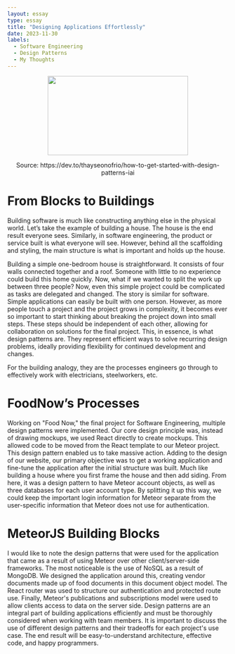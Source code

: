 ```yaml
---
layout: essay
type: essay
title: "Designing Applications Effortlessly"
date: 2023-11-30
labels:
  - Software Engineering
  - Design Patterns
  - My Thoughts
---
```


<p align="center">
  <img  src="https://res.cloudinary.com/practicaldev/image/fetch/s--cGXcJQ4p--/c_imagga_scale,f_auto,fl_progressive,h_900,q_auto,w_1600/https://dev-to-uploads.s3.amazonaws.com/i/rr0h1bw7dnsio6lsxq7q.jpeg" width="320px" height="180px">
</p>
<p align="center">
  Source: https://dev.to/thayseonofrio/how-to-get-started-with-design-patterns-iai
</p>

# From Blocks to Buildings

Building software is much like constructing anything else in the physical world. Let’s take the example of building a house. The house is the end result everyone sees. Similarly, in software engineering, the product or service built is what everyone will see. However, behind all the scaffolding and styling, the main structure is what is important and holds up the house.

Building a simple one-bedroom house is straightforward. It consists of four walls connected together and a roof. Someone with little to no experience could build this home quickly. Now, what if we wanted to split the work up between three people? Now, even this simple project could be complicated as tasks are delegated and changed. The story is similar for software. Simple applications can easily be built with one person. However, as more people touch a project and the project grows in complexity, it becomes ever so important to start thinking about breaking the project down into small steps. These steps should be independent of each other, allowing for collaboration on solutions for the final project. This, in essence, is what design patterns are. They represent efficient ways to solve recurring design problems, ideally providing flexibility for continued development and changes.

For the building analogy, they are the processes engineers go through to effectively work with electricians, steelworkers, etc.

# FoodNow’s Processes

Working on "Food Now," the final project for Software Engineering, multiple design patterns were implemented. Our core design principle was, instead of drawing mockups, we used React directly to create mockups. This allowed code to be moved from the React template to our Meteor project. This design pattern enabled us to take massive action. Adding to the design of our website, our primary objective was to get a working application and fine-tune the application after the initial structure was built. Much like building a house where you first frame the house and then add siding. From here, it was a design pattern to have Meteor account objects, as well as three databases for each user account type. By splitting it up this way, we could keep the important login information for Meteor separate from the user-specific information that Meteor does not use for authentication.

# MeteorJS Building Blocks

I would like to note the design patterns that were used for the application that came as a result of using Meteor over other client/server-side frameworks. The most noticeable is the use of NoSQL as a result of MongoDB. We designed the application around this, creating vendor documents made up of food documents in this document object model. The React router was used to structure our authentication and protected route use. Finally, Meteor's publications and subscriptions model were used to allow clients access to data on the server side. Design patterns are an integral part of building applications efficiently and must be thoroughly considered when working with team members. It is important to discuss the use of different design patterns and their tradeoffs for each project's use case. The end result will be easy-to-understand architecture, effective code, and happy programmers.

